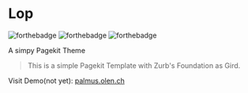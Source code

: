 # Lop
![forthebadge](http://forthebadge.com/images/badges/built-with-love.svg)
![forthebadge](http://forthebadge.com/images/badges/uses-html.svg)
![forthebadge](http://forthebadge.com/images/badges/uses-css.svg)

A simpy Pagekit Theme

> This is a simple Pagekit Template with Zurb's Foundation as Gird.

Visit Demo(not yet): [palmus.olen.ch](palmus.olen.ch)

